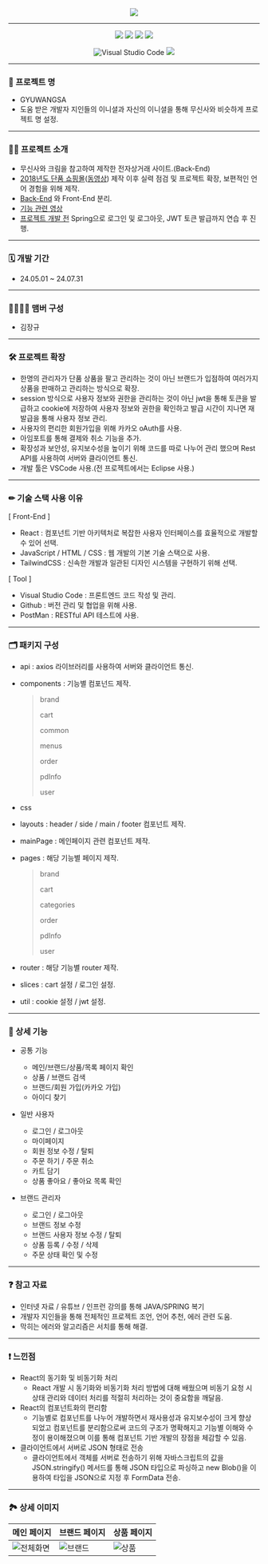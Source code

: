 <div align="center">
  <img src="https://github.com/user-attachments/assets/45a607a7-0800-47f7-8860-ed5b91b49b69">
</div>

------

<div align="center">
  <img src="https://img.shields.io/badge/javascript-F7DF1E?style=for-the-badge&logo=javascript&logoColor=black">
  <img src="https://img.shields.io/badge/html5-E34F26?style=for-the-badge&logo=html5&logoColor=white">
  <img src="https://img.shields.io/badge/css3-1572B6?style=for-the-badge&logo=css3&logoColor=white">
  <img src="https://img.shields.io/badge/react-61DAFB?style=for-the-badge&logo=react&logoColor=black">

  ![Visual Studio Code](https://img.shields.io/badge/Visual%20Studio%20Code-0078d7.svg?style=for-the-badge&logo=visual-studio-code&logoColor=white)
  <img src="https://img.shields.io/badge/tailwindcss-06B6D4?style=for-the-badge&logo=tailwindcss&logoColor=white">
  
</div>

----
### **🙌 프로젝트 명**

- GYUWANGSA
- 도움 받은 개발자 지인들의 이니셜과 자신의 이니셜을 통해 무신사와 비슷하게 프로젝트 명 설정.
----
### **🙋‍♀️ 프로젝트 소개**

- 무신사와 크림을 참고하여 제작한 전자상거래 사이트.(Back-End)
- [2018년도 단품 쇼핑몰](https://github.com/jangkuok/outer_shopping_project.git)([동영상](https://drive.google.com/drive/folders/1HrA6EeozBnJtGje6JHk7giiH3asLYbvx?usp=drive_link)) 제작 이후 실력 점검 및 프로젝트 확장, 보편적인 언어 경험을 위해 제작.
- [Back-End](https://github.com/jangkuok/Gyuwangsa_Back-End.git) 와 Front-End 분리.
- [기능 관련 영상 ](https://drive.google.com/drive/folders/16WGca8_N_nMLHFN5m-tMiSX9GuglpTeP?usp=drive_link)
- [프로젝트 개발 전](https://github.com/jangkuok/Gyuwangsa.git) Spring으로 로그인 및 로그아웃, JWT 토큰 발급까지 연습 후 진행.
----
### **🗓 개발 기간**

- 24.05.01 ~ 24.07.31
----
### **👨‍👨‍👦‍👦 맴버 구성**

- 김장규
----

### **🛠 프로젝트 확장**

- 한명의 관리자가 단품 상품을 팔고 관리하는 것이 아닌 브랜드가 입점하여 여러가지 상품을 판매하고 관리하는 방식으로 확장.
- session 방식으로 사용자 정보와 권한을 관리하는 것이 아닌 jwt을 통해 토큰을 발급하고 cookie에 저장하여 사용자 정보와 권한을 확인하고 발급 시간이 지나면 재발급을 통해 사용자 정보 관리.
- 사용자의 편리한 회원가입을 위해 카카오 oAuth를 사용.
- 아임포트를 통해 결제와 취소 기능을 추가.
- 확장성과 보안성, 유지보수성을 높이기 위해 코드를 따로 나누어 관리 했으며 Rest API를 사용하여 서버와 클라이언트 통신.
- 개발 툴은 VSCode 사용.(전 프로젝트에서는 Eclipse 사용.)
----

### **✏ 기술 스택 사용 이유**

[ Front-End ]
- React : 컴포넌트 기반 아키텍처로 복잡한 사용자 인터페이스를 효율적으로 개발할 수 있어 선택.
- JavaScript / HTML / CSS : 웹 개발의 기본 기술 스택으로 사용.
- TailwindCSS : 신속한 개발과 일관된 디자인 시스템을 구현하기 위해 선택.

[ Tool ]
- Visual Studio Code : 프론트엔드 코드 작성 및 관리.
- Github : 버전 관리 및 협업을 위해 사용.
- PostMan : RESTful API 테스트에 사용.

----

### **🗂 패키지 구성**

- api : axios 라이브러리를 사용하여 서버와 클라이언트 통신.
- components : 기능별 컴포넌드 제작.
  
   > brand
   > 
   > cart
   > 
   > common
   > 
   > menus
   > 
   > order
   > 
   > pdInfo
   > 
   > user
   > 
- css
- layouts : header / side / main / footer 컴포넌트 제작.
- mainPage : 메인페이지 관련 컴포넌트 제작.
- pages : 해당 기능별 페이지 제작.
  
   > brand
   >
   > cart
   >
   > categories
   > 
   > order
   > 
   > pdInfo
   > 
   > user
   > 
- router : 해당 기능별 router 제작.
- slices : cart 설정 / 로그인 설정.
- util : cookie 설정 / jwt 설정.

----

### **📌 상세 기능**
- 공통 기능
   - 메인/브랜드/상품/목록 페이지 확인
   - 상품 / 브랜드 검색
   - 브랜드/회원 가입(카카오 가입)
   - 아이디 찾기

- 일반 사용자
   - 로그인 / 로그아웃 
   - 마이페이지
   - 회원 정보 수정 / 탈퇴
   - 주문 하기 / 주문 취소
   - 카트 담기
   - 상품 좋아요 / 좋아요 목록 확인

- 브랜드 관리자
   - 로그인 / 로그아웃
   - 브랜드 정보 수정
   - 브랜드 사용자 정보 수정 / 탈퇴
   - 상품 등록 / 수정 / 삭제
   - 주문 상태 확인 및 수정
  
----

### **❓ 참고 자료**

- 인터넷 자료 / 유튜브 / 인프런 강의를 통해 JAVA/SPRING 복기
- 개발자 지인들을 통해 전체적인 프로젝트 조언, 언어 추천, 에러 관련 도움.
- 막히는 에러와 알고리즘은 서치를 통해 해결.
----
### **❗ 느낀점**

- React의 동기화 및 비동기화 처리
   - React 개발 시 동기화와 비동기화 처리 방법에 대해 배웠으며 비동기 요청 시 상태 관리와 데이터 처리를 적절히 처리하는 것이 중요함을 깨달음.
- React의 컴포넌트화의 편리함
   - 기능별로 컴포넌트를 나누어 개발하면서 재사용성과 유지보수성이 크게 향상 되었고  컴포넌트를 분리함으로써 코드의 구조가 명확해지고 기능별 이해와 수정이 용이해졌으며 이를 통해 컴포넌트 기반 개발의 장점을 체감할 수 있음.
- 클라이언트에서 서버로 JSON 형태로 전송
   - 클라이언트에서 객체를 서버로 전송하기 위해 자바스크립트의 값을 JSON.stringify() 메서드를 통해 JSON 타입으로 파싱하고 new Blob()을 이용하여 타입을 JSON으로 지정 후 FormData 전송.
----

### **🏞 상세 이미지**
|메인 페이지|브랜드 페이지|상품 페이지|
|-----------|-----------|-----------|
|![전체화면](https://github.com/user-attachments/assets/a2d34b7f-41c5-4363-a0ae-6e133f70c0bf)|![브랜드](https://github.com/user-attachments/assets/2cff97cb-127d-4f67-bd34-6b80bd5a8a59)|![상품](https://github.com/user-attachments/assets/c3137ac9-07b9-444b-9c2b-64778a9dbafa)|






